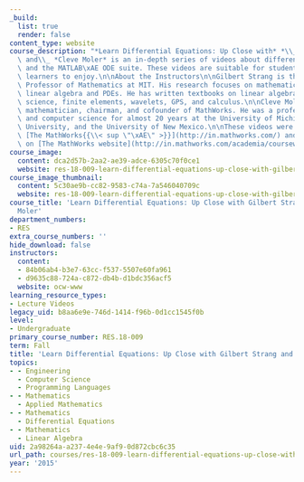 ```yaml
---
_build:
  list: true
  render: false
content_type: website
course_description: "*Learn Differential Equations: Up Close with* *\\_Gilbert Strang*\
  \ and\\_ *Cleve Moler* is an in-depth series of videos about differential equations\
  \ and the MATLAB\xAE ODE suite. These videos are suitable for students and life-long\
  \ learners to enjoy.\n\nAbout the Instructors\n\nGilbert Strang is the MathWorks\
  \ Professor of Mathematics at MIT. His research focuses on mathematical analysis,\
  \ linear algebra and PDEs. He has written textbooks on linear algebra, computational\
  \ science, finite elements, wavelets, GPS, and calculus.\n\nCleve Moler is chief\
  \ mathematician, chairman, and cofounder of MathWorks. He was a professor of math\
  \ and computer science for almost 20 years at the University of Michigan, Stanford\
  \ University, and the University of New Mexico.\n\nThese videos were produced by\
  \ [The MathWorks{{\\< sup \"\xAE\" >}}](http://in.mathworks.com/) and are also available\
  \ on [The MathWorks website](http://in.mathworks.com/academia/courseware/learn-differential-equations.html)."
course_image:
  content: dca2d57b-2aa2-ae39-adce-6305c70f0ce1
  website: res-18-009-learn-differential-equations-up-close-with-gilbert-strang-and-cleve-moler-fall-2015
course_image_thumbnail:
  content: 5c30ae9b-cc82-9583-c74a-7a546040709c
  website: res-18-009-learn-differential-equations-up-close-with-gilbert-strang-and-cleve-moler-fall-2015
course_title: 'Learn Differential Equations: Up Close with Gilbert Strang and Cleve
  Moler'
department_numbers:
- RES
extra_course_numbers: ''
hide_download: false
instructors:
  content:
  - 84b06ab4-b3e7-63cc-f537-5507e60fa961
  - d9635c88-724a-c872-db4b-d1bdc356acf5
  website: ocw-www
learning_resource_types:
- Lecture Videos
legacy_uid: b8aa6e9e-746d-1414-f96b-0d1cc1545f0b
level:
- Undergraduate
primary_course_number: RES.18-009
term: Fall
title: 'Learn Differential Equations: Up Close with Gilbert Strang and Cleve Moler'
topics:
- - Engineering
  - Computer Science
  - Programming Languages
- - Mathematics
  - Applied Mathematics
- - Mathematics
  - Differential Equations
- - Mathematics
  - Linear Algebra
uid: 2a98264a-a237-4e4e-9af9-0d872cbc6c35
url_path: courses/res-18-009-learn-differential-equations-up-close-with-gilbert-strang-and-cleve-moler-fall-2015
year: '2015'
---
```

